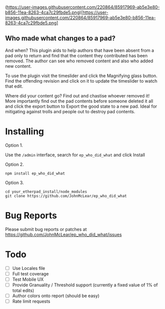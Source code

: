 (https://user-images.githubusercontent.com/220864/85917969-ab5e3e80-b856-11ea-8263-4ca7c29fbde5.png)[https://user-images.githubusercontent.com/220864/85917969-ab5e3e80-b856-11ea-8263-4ca7c29fbde5.png]

## Who made what changes to a pad?

And when?  This plugin aids to help authors that have been absent from a pad only to return and find that the content they contributed has been removed.  The author can see who removed content and also who added new content.

To use the plugin visit the timeslider and click the Magnifying glass button.  Find the offending revision and click on it to update the timeslider to watch that edit.

Where did your content go?  Find out and chastise whoever removed it!  More importantly find out the pad contents before someone deleted it all and click the export button to Export the good state to a new pad.  Ideal for mitigating against trolls and people out to destroy pad contents.

# Installing

Option 1.

Use the ``/admin`` interface, search for ``ep_who_did_what`` and click Install

Option 2.
```
npm install ep_who_did_what
```

Option 3.
```
cd your_etherpad_install/node_modules
git clone https://github.com/JohnMcLear/ep_who_did_what
```

# Bug Reports

Please submit bug reports or patches at https://github.com/JohnMcLear/ep_who_did_what/issues

# Todo
- [ ] Use Locales file
- [ ] Full test coverage
- [ ] Test Mobile UX
- [ ] Provide Granuality / Threshold support (currently a fixed value of 1% of total edits)
- [ ] Author colors onto report (should be easy)
- [ ] Rate limit requests
